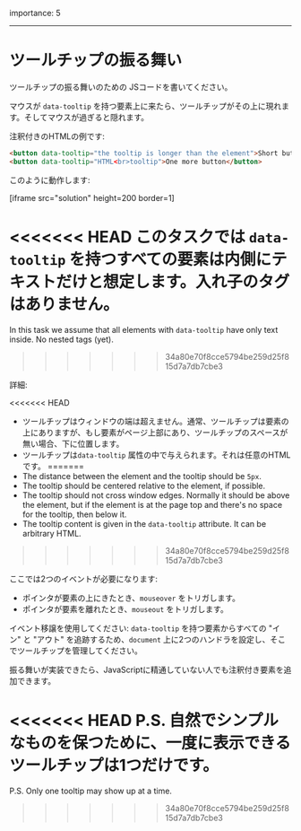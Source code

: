 importance: 5

---

# ツールチップの振る舞い

ツールチップの振る舞いのための JSコードを書いてください。

マウスが `data-tooltip` を持つ要素上に来たら、ツールチップがその上に現れます。そしてマウスが過ぎると隠れます。


注釈付きのHTMLの例です:
```html
<button data-tooltip="the tooltip is longer than the element">Short button</button>
<button data-tooltip="HTML<br>tooltip">One more button</button>
```

このように動作します:

[iframe src="solution" height=200 border=1]

<<<<<<< HEAD
このタスクでは `data-tooltip` を持つすべての要素は内側にテキストだけと想定します。入れ子のタグはありません。
=======
In this task we assume that all elements with `data-tooltip` have only text inside. No nested tags (yet).
>>>>>>> 34a80e70f8cce5794be259d25f815d7a7db7cbe3

詳細:

<<<<<<< HEAD
- ツールチップはウィンドウの端は超えません。通常、ツールチップは要素の上にありますが、もし要素がページ上部にあり、ツールチップのスペースが無い場合、下に位置します。
- ツールチップは`data-tooltip` 属性の中で与えられます。それは任意のHTMLです。
=======
- The distance between the element and the tooltip should be `5px`.
- The tooltip should be centered relative to the element, if possible.
- The tooltip should not cross window edges. Normally it should be above the element, but if the element is at the page top and there's no space for the tooltip, then below it.
- The tooltip content is given in the `data-tooltip` attribute. It can be arbitrary HTML.
>>>>>>> 34a80e70f8cce5794be259d25f815d7a7db7cbe3

ここでは2つのイベントが必要になります:
- ポインタが要素の上にきたとき、`mouseover` をトリガします。
- ポインタが要素を離れたとき、`mouseout` をトリガします。

イベント移譲を使用してください: `data-tooltip` を持つ要素からすべての "イン" と "アウト" を追跡するため、`document` 上に2つのハンドラを設定し、そこでツールチップを管理してください。

振る舞いが実装できたら、JavaScriptに精通していない人でも注釈付き要素を追加できます。

<<<<<<< HEAD
P.S. 自然でシンプルなものを保つために、一度に表示できるツールチップは1つだけです。
=======
P.S. Only one tooltip may show up at a time.
>>>>>>> 34a80e70f8cce5794be259d25f815d7a7db7cbe3
